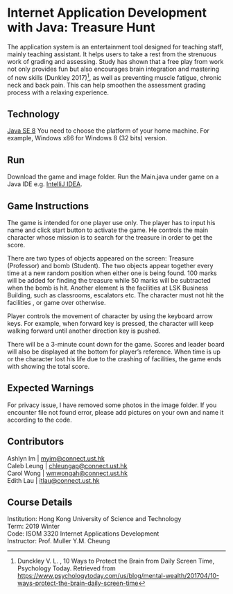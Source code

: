 # Internet Application Development with Java: Treasure Hunt

The application system is an entertainment tool designed for teaching staff, mainly teaching assistant. It helps users to take a rest from the strenuous work of grading and assessing. Study has shown that a free play from work not only provides fun but also encourages brain integration and mastering of new skills (Dunkley 2017)[^fn1], as well as preventing muscle fatigue, chronic neck and back pain. This can help smoothen the assessment grading process with a relaxing experience.

## Technology

[Java SE 8](http://www.oracle.com/technetwork/java/javase/downloads/index.html)
You need to choose the platform of your home machine. For example, Windows x86 for Windows 8 (32 bits) version.

## Run

Download the game and image folder. Run the Main.java under game on a Java IDE e.g. [IntelliJ IDEA](https://www.jetbrains.com/idea/).

## Game Instructions

The game is intended for one player use only. The player has to input his name and click start button to activate the game. He controls the main character whose mission is to search for the treasure in order to get the score. 

There are two types of objects appeared on the screen: Treasure (Professor) and bomb (Student). The two objects appear together every time at a new random position when either one is being found. 100 marks will be added for finding the treasure while 50 marks will be subtracted when the bomb is hit. Another element is the facilities at LSK Business Building, such as classrooms, escalators etc. The character must not hit the facilities , or game over otherwise.

Player controls the movement of character by using the keyboard arrow keys. For example, when forward key is pressed, the character will keep walking forward until another direction key is pushed.

There will be a 3-minute count down for the game. Scores and leader board will also be displayed at the bottom for player’s reference. When time is up or the character lost his life due to the crashing of facilities, the game ends with showing the total score.

## Expected Warnings

For privacy issue, I have removed some photos in the image folder. If you encounter file not found error, please add pictures on your own and name it according to the code.

## Contributors

Ashlyn Im | myim@connect.ust.hk\
Caleb Leung | chleungap@connect.ust.hk\
Carol Wong | wmwongah@connect.ust.hk\
Edith Lau | itlau@connect.ust.hk

## Course Details

Institution: Hong Kong University of Science and Technology\
Term: 2019 Winter\
Code: ISOM 3320 Internet Applications Development\
Instructor: Prof. Muller Y.M. Cheung

[^fn1]: Dunckley V. L. , 10 Ways to Protect the Brain from Daily Screen Time, Psychology Today. Retrieved from https://www.psychologytoday.com/us/blog/mental-wealth/201704/10-ways-protect-the-brain-daily-screen-time

